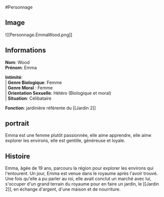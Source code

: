 #Personnage 

## Image
![[Personnage.EmmaWood.png]]

## Informations
**Nom**: Wood <br>
**Prénom**: Emma <br>

**Intimité**:<br>
| **Genre Biologique**: Femme<br>
| **Genre Moral** : Femme <br>
| **Orientation Sexuelle**: Hétéro (Biologique et moral)<br>
| **Situation**: Célibataire<br>

**Fonction**: jardinière référente du [[Jardin 2]]

## portrait
Emma est une femme plutôt passionnée, elle aime apprendre, elle aime explorer les environs, elle est gentille, généreuse et loyale.

## Histoire
Emma, âgée de 19 ans, parcouru la région pour explorer les environs qui l'entourent. Un jour, Emma est venue dans le royaume après l'avoir trouvé. Une fois qu'elle a pu parler au roi, elle avait conclut un marché avec lui, s'occuper d'un grand terrain du royaume pour en faire un jardin, le [[Jardin 2]], en échange d'argent, d'une maison et de nourriture.